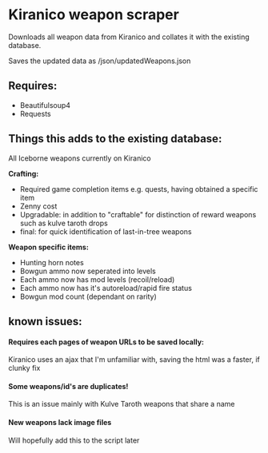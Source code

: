 # Kiranico weapon scraper
Downloads all weapon data from Kiranico and collates it with the existing database.

Saves the updated data as /json/updatedWeapons.json

## Requires:
- Beautifulsoup4
- Requests

## Things this adds to the existing database:
All Iceborne weapons currently on Kiranico

**Crafting:**
- Required game completion items e.g. quests, having obtained a specific item
- Zenny cost
- Upgradable: in addition to "craftable" for distinction of reward weapons such as kulve taroth drops
- final: for quick identification of last-in-tree weapons

**Weapon specific items:**
- Hunting horn notes
- Bowgun ammo now seperated into levels
- Each ammo now has mod levels (recoil/reload)
- Each ammo now has it's autoreload/rapid fire status
- Bowgun mod count (dependant on rarity)

## known issues:

#### Requires each pages of weapon URLs to be saved locally: 

Kiranico uses an ajax that I'm unfamiliar with, saving the html was a faster, if clunky fix

#### Some weapons/id's are duplicates!

This is an issue mainly with Kulve Taroth weapons that share a name

#### New weapons lack image files

Will hopefully add this to the script later
